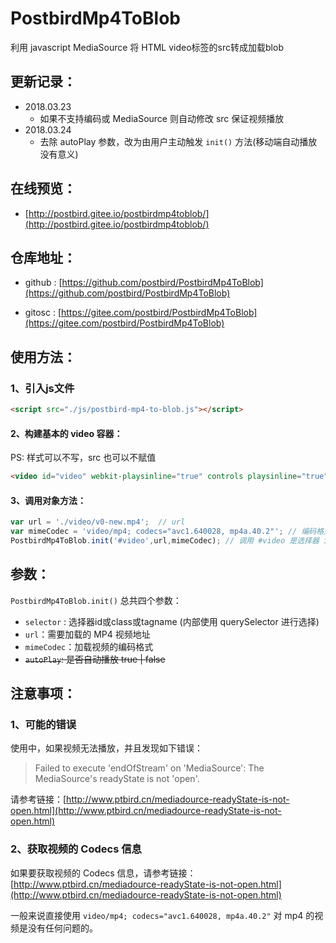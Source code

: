 # PostbirdMp4ToBlob

利用 javascript MediaSource 将 HTML video标签的src转成加载blob 

## 更新记录：

- 2018.03.23
    - 如果不支持编码或 MediaSource 则自动修改 src 保证视频播放
- 2018.03.24
    - 去除 autoPlay 参数，改为由用户主动触发 `init()` 方法(移动端自动播放没有意义)

## 在线预览：

- [http://postbird.gitee.io/postbirdmp4toblob/](http://postbird.gitee.io/postbirdmp4toblob/)

## 仓库地址：

- github : [https://github.com/postbird/PostbirdMp4ToBlob](https://github.com/postbird/PostbirdMp4ToBlob)

- gitosc : [https://gitee.com/postbird/PostbirdMp4ToBlob](https://gitee.com/postbird/PostbirdMp4ToBlob)

## 使用方法：

### 1、引入js文件

```html
<script src="./js/postbird-mp4-to-blob.js"></script>
```

#### 2、构建基本的 video 容器：

PS: 样式可以不写，src 也可以不赋值

```html
<video id="video" webkit-playsinline="true" controls playsinline="true" type="video/mp4"  x5-video-player-type="h5" ></video>
```

#### 3、调用对象方法：

```js
var url = './video/v0-new.mp4';  // url
var mimeCodec = 'video/mp4; codecs="avc1.640028, mp4a.40.2"'; // 编码格式
PostbirdMp4ToBlob.init('#video',url,mimeCodec); // 调用 #video 是选择器 id
```


## 参数：

`PostbirdMp4ToBlob.init()` 总共四个参数：

- `selector` : 选择器id或class或tagname (内部使用 querySelector 进行选择)
- `url`：需要加载的 MP4 视频地址
- `mimeCodec`：加载视频的编码格式
- <s>`autoPlay`: 是否自动播放  true | false </s>


## 注意事项：

### 1、可能的错误

使用中，如果视频无法播放，并且发现如下错误：

> Failed to execute 'endOfStream' on 'MediaSource': The MediaSource's readyState is not 'open'.

请参考链接：[http://www.ptbird.cn/mediadource-readyState-is-not-open.html](http://www.ptbird.cn/mediadource-readyState-is-not-open.html)

### 2、获取视频的 Codecs 信息

如果要获取视频的 Codecs 信息，请参考链接：[http://www.ptbird.cn/mediadource-readyState-is-not-open.html](http://www.ptbird.cn/mediadource-readyState-is-not-open.html)

一般来说直接使用 `video/mp4; codecs="avc1.640028, mp4a.40.2"` 对 mp4 的视频是没有任何问题的。

